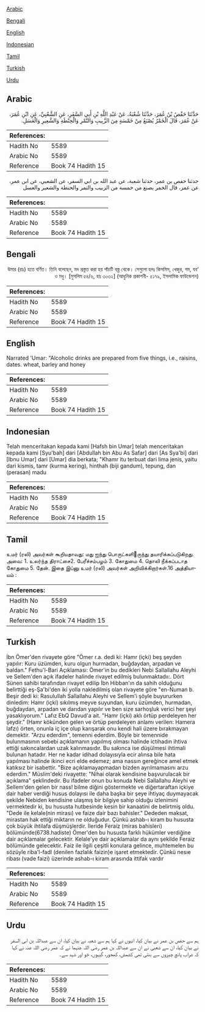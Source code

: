[Arabic](#arabic)

[Bengali](#bengali)

[English](#english)

[Indonesian](#indonesian)

[Tamil](#tamil)

[Turkish](#turkish)

[Urdu](#urdu)

## Arabic


<div dir="rtl" lang="ar" style={{fontSize:'larger',backgroundColor:'#f8f9fa',padding:20}}>
حَدَّثَنَا حَفْصُ بْنُ عُمَرَ، حَدَّثَنَا شُعْبَةُ، عَنْ عَبْدِ اللَّهِ بْنِ أَبِي السَّفَرِ، عَنِ الشَّعْبِيِّ، عَنِ ابْنِ عُمَرَ، عَنْ عُمَرَ، قَالَ الْخَمْرُ يُصْنَعُ مِنْ خَمْسَةٍ مِنَ الزَّبِيبِ وَالتَّمْرِ وَالْحِنْطَةِ وَالشَّعِيرِ وَالْعَسَلِ‏.‏
</div>
<div style={{backgroundColor:'#f8f9fa',padding:20, marginBottom: 10}}><table> <thead> <tr> <th>References:</th> <th></th> </tr> </thead> <tbody><tr><td>Hadith No</td><td>5589</td></tr><tr><td>Arabic No</td><td>5589</td></tr><tr><td>Reference</td><td>Book 74 Hadith 15</td></tr></tbody></table></div>


<div dir="rtl" lang="ar" style={{fontSize:'larger',backgroundColor:'#f8f9fa',padding:20}}>
حدثنا حفص بن عمر، حدثنا شعبة، عن عبد الله بن ابي السفر، عن الشعبي، عن ابن عمر، عن عمر، قال الخمر يصنع من خمسة من الزبيب والتمر والحنطة والشعير والعسل
</div>
<div style={{backgroundColor:'#f8f9fa',padding:20, marginBottom: 10}}><table> <thead> <tr> <th>References:</th> <th></th> </tr> </thead> <tbody><tr><td>Hadith No</td><td>5589</td></tr><tr><td>Arabic No</td><td>5589</td></tr><tr><td>Reference</td><td>Book 74 Hadith 15</td></tr></tbody></table></div>

## Bengali


<div dir="rtl" lang="bn" style={{fontSize:'larger',backgroundColor:'#f8f9fa',padding:20}}>
‘উমার (রাঃ) হতে বর্ণিত। তিনি বলেছেন, মদ প্রস্তুত করা হয় পাঁচটি বস্ত্ত থেকে। সেগুলো হলঃ কিসমিস, খেজুর, গম, যব ও মধু। [মুসলিম ৫৪/৬, হাঃ ৩০৩২] (আধুনিক প্রকাশনী- ৫১৭৯, ইসলামিক ফাউন্ডেশন)
</div>
<div style={{backgroundColor:'#f8f9fa',padding:20, marginBottom: 10}}><table> <thead> <tr> <th>References:</th> <th></th> </tr> </thead> <tbody><tr><td>Hadith No</td><td>5589</td></tr><tr><td>Arabic No</td><td>5589</td></tr><tr><td>Reference</td><td>Book 74 Hadith 15</td></tr></tbody></table></div>

## English


<div dir="ltr" lang="en" style={{fontSize:'larger',backgroundColor:'#f8f9fa',padding:20}}>
Narrated 'Umar: "Alcoholic drinks are prepared from five things, i.e., raisins, dates. wheat, barley and honey
</div>
<div style={{backgroundColor:'#f8f9fa',padding:20, marginBottom: 10}}><table> <thead> <tr> <th>References:</th> <th></th> </tr> </thead> <tbody><tr><td>Hadith No</td><td>5589</td></tr><tr><td>Arabic No</td><td>5589</td></tr><tr><td>Reference</td><td>Book 74 Hadith 15</td></tr></tbody></table></div>

## Indonesian


<div dir="ltr" lang="id" style={{fontSize:'larger',backgroundColor:'#f8f9fa',padding:20}}>
Telah menceritakan kepada kami [Hafsh bin Umar] telah menceritakan kepada kami [Syu'bah] dari [Abdullah bin Abu As Safar] dari [As Sya'bi] dari [Ibnu Umar] dari [Umar] dia berkata; "Khamr itu terbuat dari lima jenis, yaitu dari kismis, tamr (kurma kering), hinthah (biji gandum), tepung, dan (perasan) madu
</div>
<div style={{backgroundColor:'#f8f9fa',padding:20, marginBottom: 10}}><table> <thead> <tr> <th>References:</th> <th></th> </tr> </thead> <tbody><tr><td>Hadith No</td><td>5589</td></tr><tr><td>Arabic No</td><td>5589</td></tr><tr><td>Reference</td><td>Book 74 Hadith 15</td></tr></tbody></table></div>

## Tamil


<div dir="ltr" lang="ta" style={{fontSize:'larger',backgroundColor:'#f8f9fa',padding:20}}>
உமர் (ரலி) அவர்கள் கூறியதாவது: மது ஐந்து பொருட்களிருந்து தயாரிக்கப்படுகிறது. அவை: 1. உலர்ந்த திராட்சை2. பேரீச்சம்பழம் 3. கோதுமை 4. தொலி நீக்கப்படாத கோதுமை 5. தேன். இதை இப்னு உமர் (ரலி) அவர்கள் அறிவிக்கிறார்கள்.16 அத்தியாயம் :
</div>
<div style={{backgroundColor:'#f8f9fa',padding:20, marginBottom: 10}}><table> <thead> <tr> <th>References:</th> <th></th> </tr> </thead> <tbody><tr><td>Hadith No</td><td>5589</td></tr><tr><td>Arabic No</td><td>5589</td></tr><tr><td>Reference</td><td>Book 74 Hadith 15</td></tr></tbody></table></div>

## Turkish


<div dir="ltr" lang="tr" style={{fontSize:'larger',backgroundColor:'#f8f9fa',padding:20}}>
İbn Ömer'den rivayete göre "Ömer r.a. dedi ki: Hamr (içki) beş şeyden yapılır: Kuru üzümden, kuru olgun hurmadan, buğdaydan, arpadan ve baldan." Fethu'l-Bari Açıklaması: Ömer'in bu dedikleri Nebi Sallallahu Aleyhi ve Sellem'den açık ifadeler halinde rivayet edilmiş bulunmaktadıı:. Dört Sünen sahibi tarafından rivayet edilip İbn Hibban'ın da sahih olduğunu belirttiği eş-Şa'bi'den iki yolla nakledilmiş olan rivayete göre "en-Numan b. Beşir dedi ki: Rasulullah Sallallahu Aleyhi ve Sellem'i şöyle buyururken dinledim: Hamr (içki) sıkılmış meyve suyundan, kuru üzümden, hurmadan, buğdaydan, arpadan ve darıdan yapılır ve ben size sarhoşluk verici her şeyi yasaklıyorum." Lafız EbQ Davud'a ait. "Hamr (içki) aklı örtüp perdeleyen her şeydir." (Hamr kökünden gelen ve örtüp perdeleyen anlamı verilen: Hamera lafzı) örten, onunla iç içe olup karışarak onu kendi hali üzere bırakmayan demektir. "Arzu ederdim", temenni ederdim. Böyle bir temennide bulunmasının sebebi açıklamanın yapılmış olması halinde ictihadın ihtiva ettiği sakıncalardan uzak kalınmasıdır. Bu sakınca ise düşülmesi ihtimali bulunan hatadır. Her ne kadar idihad dolayısıyla ecir alınsa bile hata yapılması halinde ikinci ecri elde edemez; ama nassın gereğince amel etmek katıksız bir isabettir. "Bize açıklamayapmadan bizden ayrılmamasını arzu ederdim." Müslim'deki rivayette: "Nihai olarak kendisine başvurulacak bir açıklama" şeklindedir. Bu ifadeler onun bu konuda Nebi Sallallahu Aleyhi ve Sellem'den gelen bir nass! bilme diğini göstermekte ve diğertaraftan içkiye dair haber verdiği husus dolayısı ile daha başka bir şeye ihtiyaç duymayacak şekilde Nebiden kendisine ulaşmış bir bilgiye sahip olduğu izlenimini vermektedir ki, bu hususta hutbesinde kesin bir kanaatini de belirtmiş oldu. "Dede ile kelale(nin mirası) ve faize dair bazı bahisler." Dededen maksat, mirastan hak ettiği miktarın ne olduğudur. Çünkü ashab-ı kiram bu hususta çok büyük ihtilafa düşmüşlerdir. İleride Feraiz (miras bahisleri) bölümünde(6738.hadiste) Ömer'den bu hususta farklı hükümler verdiğine dair açıklamalar gelecektir. Kelale'ye dair açıklamalar da aynı şekilde Feraiz bölümünde gelecektir. Faiz ile ilgili çeşitli konulara gelince, muhtemelen bu sözüyle riba'l-fadl (denilen fazlalık faizin)e işaret etmektedir. Çünkü nesıe ribası (vade faizi) üzerinde ashab-ı kiram arasında ittifak vardır
</div>
<div style={{backgroundColor:'#f8f9fa',padding:20, marginBottom: 10}}><table> <thead> <tr> <th>References:</th> <th></th> </tr> </thead> <tbody><tr><td>Hadith No</td><td>5589</td></tr><tr><td>Arabic No</td><td>5589</td></tr><tr><td>Reference</td><td>Book 74 Hadith 15</td></tr></tbody></table></div>

## Urdu


<div dir="rtl" lang="ur" style={{fontSize:'larger',backgroundColor:'#f8f9fa',padding:20}}>
ہم سے حفص بن عمر نے بیان کیا، انہوں نے کہا ہم سے شعبہ نے بیان کیا، ان سے عبداللہ بن ابی السفر نے بیان کیا، ان سے شعبی نے ان سے عبداللہ بن عمر رضی اللہ عنہما نے کہ عمر رضی اللہ عنہ نے کہا کہ شراب پانچ چیزوں سے بنتی تھی کشمش، کھجور، گیہوں، جَو اور شہد سے۔
</div>
<div style={{backgroundColor:'#f8f9fa',padding:20, marginBottom: 10}}><table> <thead> <tr> <th>References:</th> <th></th> </tr> </thead> <tbody><tr><td>Hadith No</td><td>5589</td></tr><tr><td>Arabic No</td><td>5589</td></tr><tr><td>Reference</td><td>Book 74 Hadith 15</td></tr></tbody></table></div>